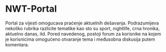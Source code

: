 # NWT-Portal


Portal za vijesti omogucava praćenje aktuelnih dešavanja. Podrazumijeva nekoliko rubrika razlicite tematike kao sto su sport, nightlife, crna hronika, aktuelno danas, itd. Pored navedenog, postoji forum za korisnike na kojem je korisnicima omogućeno otvaranje tema i međusobna diskusija putem komentara.
